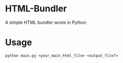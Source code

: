 # HTML-Bundler
A simple HTML bundler wrote in Python
# Usage
```
python main.py <your_main_html_file> <output_file?>
```
